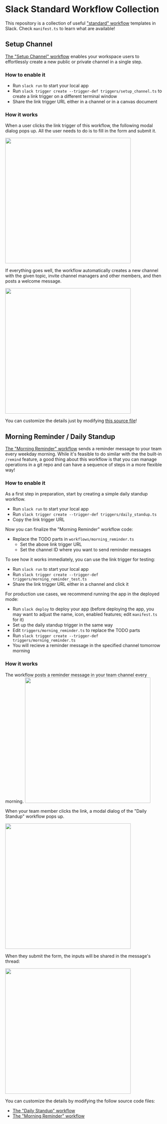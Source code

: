 # Slack Standard Workflow Collection

This repository is a collection of useful ["standard" workflow](https://slack.com/help/articles/15363357403411) templates in Slack. Check `manifest.ts` to learn what are available!

## Setup Channel

[The "Setup Channel" workflow](https://github.com/seratch/slack-standard-workflow-collection/blob/main/workflows/setup_channel.ts) enables your workspace users to effortlessly create a new public or private channel in a single step.

### How to enable it

* Run `slack run` to start your local app
* Run `slack trigger create --trigger-def triggers/setup_channel.ts` to create a link trigger on a different terminal window
* Share the link trigger URL either in a channel or in a canvas document

### How it works

When a user clicks the link trigger of this workflow, the following modal dialog pops up. All the user needs to do is to fill in the form and submit it.

<img width="400" src="https://github.com/seratch/slack-standard-workflow-collection/assets/19658/3366598d-5b04-4ce9-96aa-49a7e069fe16">

If everything goes well, the workflow automatically creates a new channel with the given topic, invite channel managers and other members, and then posts a welcome message.

<img width="400" src="https://github.com/seratch/slack-standard-workflow-collection/assets/19658/0c736644-92af-41a5-bc7d-8efc351388d6">

You can customize the details just by modifying [this source file](https://github.com/seratch/slack-standard-workflow-collection/blob/main/workflows/setup_channel.ts)!

## Morning Reminder / Daily Standup

[The "Morning Reminder" workflow](https://github.com/seratch/slack-standard-workflow-collection/blob/main/workflows/morning_reminder.ts) sends a reminder message to your team every weekday morning. While it's feasible to do similar with the the built-in `/remind` feature, a good thing about this workflow is that you can manage operations in a git repo and can have a sequence of steps in a more flexible way!

### How to enable it

As a first step in preparation, start by creating a simple daily standup workflow.
* Run `slack run` to start your local app
* Run `slack trigger create --trigger-def triggers/daily_standup.ts`
* Copy the link trigger URL

Now you can finalize the "Morning Reminder" workflow code:
* Replace the TODO parts in `workflows/morning_reminder.ts`
  * Set the above link trigger URL
  * Set the channel ID where you want to send reminder messages

To see how it works immediately, you can use the link trigger for testing:
* Run `slack run` to start your local app
* Run `slack trigger create --trigger-def triggers/morning_reminder_test.ts`
* Share the link trigger URL either in a channel and click it

For production use cases, we recommend running the app in the deployed mode:
* Run `slack deploy` to deploy your app (before deploying the app, you may want to adjust the name, icon, enabled features; edit `manifest.ts` for it)
* Set up the daily standup trigger in the same way
* Edit `triggers/morning_reminder.ts` to replace the TODO parts
* Run `slack trigger create --trigger-def triggers/morning_reminder.ts`
* You will recieve a reminder message in the specified channel tomorrow morning

### How it works

The workflow posts a reminder message in your team channel every morning. 
<img width="400" src="https://github.com/seratch/slack-standard-workflow-collection/assets/19658/9eb790e8-149a-4419-aa62-fcf83958554e">

When your team member clicks the link, a modal dialog of the "Daily Standup" workflow pops up.

<img width="400" src="https://github.com/seratch/slack-standard-workflow-collection/assets/19658/a4e3e614-8cf8-4444-bee3-e6c04511e734">

When they submit the form, the inputs will be shared in the message's thread:

<img width="400" src="https://github.com/seratch/slack-standard-workflow-collection/assets/19658/0fe0496e-91d8-4a34-a5ca-1bfee827d79c">

You can customize the details by modifying the follow source code files:
* [The "Daily Standup" workflow](https://github.com/seratch/slack-standard-workflow-collection/blob/main/workflows/daily_standup.ts)
* [The "Morning Reminder" workflow](https://github.com/seratch/slack-standard-workflow-collection/blob/main/workflows/morning_reminder.ts)